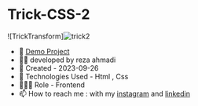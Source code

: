 # Trick-CSS-2


![TrickTransform]![trick2](https://github.com/ahmadideveloper/Trick-CSS-2/assets/141068188/dfaff3c9-fc7a-4123-8b75-a4d43e480054)


- 🔗 [Demo Project](https://ahmadideveloper.github.io/Trick-CSS-2/)
- 👨‍💻 developed by reza ahmadi
- 📆 Created - 2023-09-26
- 🤖 Technologies Used - Html , Css
- 🕵🏻‍♀️ Role - Frontend
- 📫 How to reach me : with my [instagram](https://instagram.com/ahmadideveloper) and [linkedin](https://linkedin.com/in/reza-ahmadi-639351286)
